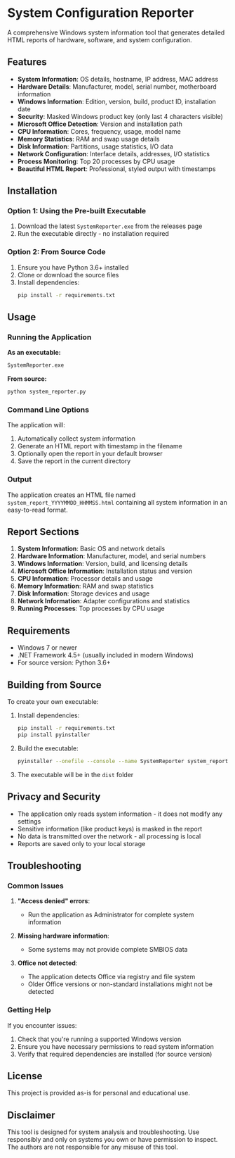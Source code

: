 # System Configuration Reporter

A comprehensive Windows system information tool that generates detailed HTML reports of hardware, software, and system configuration.

## Features

- **System Information**: OS details, hostname, IP address, MAC address
- **Hardware Details**: Manufacturer, model, serial number, motherboard information
- **Windows Information**: Edition, version, build, product ID, installation date
- **Security**: Masked Windows product key (only last 4 characters visible)
- **Microsoft Office Detection**: Version and installation path
- **CPU Information**: Cores, frequency, usage, model name
- **Memory Statistics**: RAM and swap usage details
- **Disk Information**: Partitions, usage statistics, I/O data
- **Network Configuration**: Interface details, addresses, I/O statistics
- **Process Monitoring**: Top 20 processes by CPU usage
- **Beautiful HTML Report**: Professional, styled output with timestamps

## Installation

### Option 1: Using the Pre-built Executable

1. Download the latest `SystemReporter.exe` from the releases page
2. Run the executable directly - no installation required

### Option 2: From Source Code

1. Ensure you have Python 3.6+ installed
2. Clone or download the source files
3. Install dependencies:
   ```bash
   pip install -r requirements.txt
   ```

## Usage

### Running the Application

**As an executable:**
```bash
SystemReporter.exe
```

**From source:**
```bash
python system_reporter.py
```

### Command Line Options

The application will:
1. Automatically collect system information
2. Generate an HTML report with timestamp in the filename
3. Optionally open the report in your default browser
4. Save the report in the current directory

### Output

The application creates an HTML file named `system_report_YYYYMMDD_HHMMSS.html` containing all system information in an easy-to-read format.

## Report Sections

1. **System Information**: Basic OS and network details
2. **Hardware Information**: Manufacturer, model, and serial numbers
3. **Windows Information**: Version, build, and licensing details
4. **Microsoft Office Information**: Installation status and version
5. **CPU Information**: Processor details and usage
6. **Memory Information**: RAM and swap statistics
7. **Disk Information**: Storage devices and usage
8. **Network Information**: Adapter configurations and statistics
9. **Running Processes**: Top processes by CPU usage

## Requirements

- Windows 7 or newer
- .NET Framework 4.5+ (usually included in modern Windows)
- For source version: Python 3.6+

## Building from Source

To create your own executable:

1. Install dependencies:
   ```bash
   pip install -r requirements.txt
   pip install pyinstaller
   ```

2. Build the executable:
   ```bash
   pyinstaller --onefile --console --name SystemReporter system_reporter.py
   ```

3. The executable will be in the `dist` folder

## Privacy and Security

- The application only reads system information - it does not modify any settings
- Sensitive information (like product keys) is masked in the report
- No data is transmitted over the network - all processing is local
- Reports are saved only to your local storage

## Troubleshooting

### Common Issues

1. **"Access denied" errors**: 
   - Run the application as Administrator for complete system information

2. **Missing hardware information**:
   - Some systems may not provide complete SMBIOS data

3. **Office not detected**:
   - The application detects Office via registry and file system
   - Older Office versions or non-standard installations might not be detected

### Getting Help

If you encounter issues:
1. Check that you're running a supported Windows version
2. Ensure you have necessary permissions to read system information
3. Verify that required dependencies are installed (for source version)

## License

This project is provided as-is for personal and educational use.

## Disclaimer

This tool is designed for system analysis and troubleshooting. Use responsibly and only on systems you own or have permission to inspect. The authors are not responsible for any misuse of this tool.
